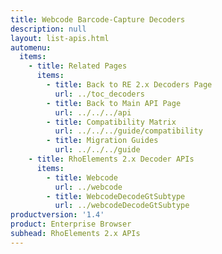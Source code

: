 ```yaml
---
title: Webcode Barcode-Capture Decoders
description: null
layout: list-apis.html
automenu:
  items:
    - title: Related Pages
      items:
        - title: Back to RE 2.x Decoders Page
          url: ../toc_decoders
        - title: Back to Main API Page
          url: ../../../api
        - title: Compatibility Matrix
          url: ../../../guide/compatibility
        - title: Migration Guides
          url: ../../../guide
    - title: RhoElements 2.x Decoder APIs
      items:
        - title: Webcode
          url: ../webcode
        - title: WebcodeDecodeGtSubtype
          url: ../webcodeDecodeGtSubtype
productversion: '1.4'
product: Enterprise Browser
subhead: RhoElements 2.x APIs
---
```




